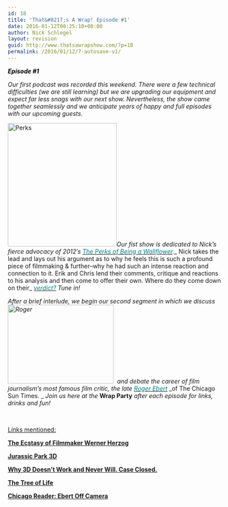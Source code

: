 ```yaml
---
id: 18
title: 'That&#8217;s A Wrap! Episode #1'
date: 2016-01-12T00:25:10+00:00
author: Nick Schlegel
layout: revision
guid: http://www.thatsawrapshow.com/?p=18
permalink: /2016/01/12/7-autosave-v1/
---
```

**<span style="color: #000000;"><i>Episode #1</i></span>**

_Our first podcast was recorded this weekend. There were a few technical difficulties (we are still learning) but we are upgrading our equipment and expect far less snags with our next show. Nevertheless, the show came together seamlessly and we anticipate years of happy and full episodes with our upcoming guests._

<span class="frame-outer alignleft size-medium wp-image-443"><a href="http://www.thatsawrapshow.com/wp-content/uploads/2013/04/Perks.png" rel="attachment wp-att-6"><img class="aligncenter  wp-image-6" src="http://www.thatsawrapshow.com/wp-content/uploads/2013/04/Perks.png" alt="Perks" width="255" height="288" srcset="http://www.thatsawrapshow.com/wp-content/uploads/2013/04/Perks.png 278w, http://www.thatsawrapshow.com/wp-content/uploads/2013/04/Perks-265x300.png 265w" sizes="(max-width: 255px) 100vw, 255px" /></a></span>_Our fist show is dedicated to Nick&#8217;s fierce advocacy of 2012′s_ [<span style="color: #0000ff;"><i><span style="color: #000080;"><span style="color: #888888;"><span style="color: #008080;">The Perks of Being a Wallflower</span></span></span></i></span>](http://www.imdb.com/title/tt1659337/)<span style="color: #0000ff;"><i><span style="color: #000080;"><span style="color: #888888;"><span style="color: #008080;">.</span></span></span></i></span>_ Nick takes the lead and lays out his argument as to why he feels this is such a profound piece of filmmaking & further–why he had such an intense reaction and connection to it. Erik and Chris lend their comments, critique and reactions to his analysis and then come to offer their own. Where do they come down on their_ [<span style="color: #0000ff;"><i><span style="color: #000080;"><span style="color: #005151;"><span style="color: #888888;"><span style="color: #008080;">verdict?</span></span></span></span></i></span>](http://www.rottentomatoes.com/m/the_perks_of_being_a_wallflower/) _Tune in!_

_After a brief interlude, we begin our second segment in which we discuss<img class=" wp-image-5 alignright" src="http://www.thatsawrapshow.com/wp-content/uploads/2013/04/Roger.png" alt="Roger" width="248" height="184" srcset="http://www.thatsawrapshow.com/wp-content/uploads/2013/04/Roger.png 310w, http://www.thatsawrapshow.com/wp-content/uploads/2013/04/Roger-300x222.png 300w" sizes="(max-width: 248px) 100vw, 248px" />  and debate the career of film journalism’s most famous film critic, the late_<span style="color: #0000ff;"><i> </i></span>[<span style="color: #0000ff;"><i><span style="color: #000080;"><span style="color: #005151;"><span style="color: #008080;">Roger Ebert</span></span></span></i></span>](http://www.rogerebert.com/) _of The Chicago Sun Times. _ _Join us here at the_ **Wrap Party** _after_ _each episode for links, drinks and fun!_

&nbsp;

<span style="text-decoration: underline;">Links mentioned:</span>

<a href="http://www.rogerebert.com/rogers-journal/the-ecstasy-of-the-filmmaker-herzog" target="_blank"><strong>The Ecstasy of Filmmaker Werner Herzog</strong></a>

<a href="http://www.rogerebert.com/reviews/jurassic-park-3d-2013" target="_blank"><strong>Jurassic Park 3D</strong></a>

<a href="http://www.rogerebert.com/rogers-journal/why-3d-doesnt-work-and-never-will-case-closed?_r=true" target="_blank"><strong>Why 3D Doesn&#8217;t Work and Never Will. Case Closed.</strong></a>

<a href="http://www.rogerebert.com/reviews/the-tree-of-life-2011" target="_blank"><strong>The Tree of Life</strong></a>

<a href="http://www.chicagoreader.com/chicago/roger-ebert-gene-siskel-at-the-movies/Content?oid=9258623" target="_blank"><strong>Chicago Reader: Ebert Off Camera</strong></a>